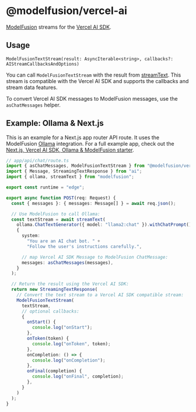 # @modelfusion/vercel-ai

[ModelFusion](https://github.com/lgrammel/modelfusion) streams for the [Vercel AI SDK](https://github.com/vercel/ai).

## Usage

`ModelFusionTextStream(result: AsyncIterable<string>, callbacks?: AIStreamCallbacksAndOptions)`

You can call `ModelFusionTextStream` with the result from [streamText](https://modelfusion.dev/guide/function/generate-text#streamtext). This stream is compatible with the Vercel AI SDK and supports the callbacks and stream data features.

To convert Vercel AI SDK messages to ModelFusion messages, use the `asChatMessages` helper.

## Example: Ollama & Next.js

This is an example for a Next.js app router API route. It uses the ModelFusion [Ollama](https://github.com/jmorganca/ollama) integration. For a full example app, check out the [Next.js, Vercel AI SDK, Ollama & ModelFusion starter](https://github.com/lgrammel/modelfusion-ollama-nextjs-starter).

```ts
// app/api/chat/route.ts
import { asChatMessages, ModelFusionTextStream } from "@modelfusion/vercel-ai";
import { Message, StreamingTextResponse } from "ai";
import { ollama, streamText } from "modelfusion";

export const runtime = "edge";

export async function POST(req: Request) {
  const { messages }: { messages: Message[] } = await req.json();

  // Use ModelFusion to call Ollama:
  const textStream = await streamText(
    ollama.ChatTextGenerator({ model: "llama2:chat" }).withChatPrompt(),
    {
      system:
        "You are an AI chat bot. " +
        "Follow the user's instructions carefully.",

      // map Vercel AI SDK Message to ModelFusion ChatMessage:
      messages: asChatMessages(messages),
    }
  );

  // Return the result using the Vercel AI SDK:
  return new StreamingTextResponse(
    // Convert the text stream to a Vercel AI SDK compatible stream:
    ModelFusionTextStream(
      textStream,
      // optional callbacks:
      {
        onStart() {
          console.log("onStart");
        },
        onToken(token) {
          console.log("onToken", token);
        },
        onCompletion: () => {
          console.log("onCompletion");
        },
        onFinal(completion) {
          console.log("onFinal", completion);
        },
      }
    )
  );
}
```
